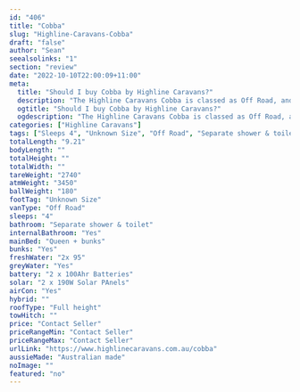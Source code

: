 ```yaml
---
id: "406"
title: "Cobba"
slug: "Highline-Caravans-Cobba"
draft: "false"
author: "Sean"
seealsolinks: "1"
section: "review"
date: "2022-10-10T22:00:09+11:00"
meta:
  title: "Should I buy Cobba by Highline Caravans?"
  description: "The Highline Caravans Cobba is classed as Off Road, and sleeps 4 people. It is Australian made and comes in at Unknown Size. It generally has Separate shower & toilet."
  ogtitle: "Should I buy Cobba by Highline Caravans?"
  ogdescription: "The Highline Caravans Cobba is classed as Off Road, and sleeps 4 people. It is Australian made and comes in at Unknown Size. It generally has Separate shower & toilet."
categories: ["Highline Caravans"]
tags: ["Sleeps 4", "Unknown Size", "Off Road", "Separate shower & toilet", "Full height", "Price Unknown", "Australian made"]
totalLength: "9.21"
bodyLength: ""
totalHeight: ""
totalWidth: ""
tareWeight: "2740"
atmWeight: "3450"
ballWeight: "180"
footTag: "Unknown Size"
vanType: "Off Road"
sleeps: "4"
bathroom: "Separate shower & toilet"
internalBathroom: "Yes"
mainBed: "Queen + bunks"
bunks: "Yes"
freshWater: "2x 95"
greyWater: "Yes"
battery: "2 x 100Ahr Batteries"
solar: "2 x 190W Solar PAnels"
airCon: "Yes"
hybrid: ""
roofType: "Full height"
towHitch: ""
price: "Contact Seller"
priceRangeMin: "Contact Seller"
priceRangeMax: "Contact Seller"
urlLink: "https://www.highlinecaravans.com.au/cobba"
aussieMade: "Australian made"
noImage: ""
featured: "no"
---
```

